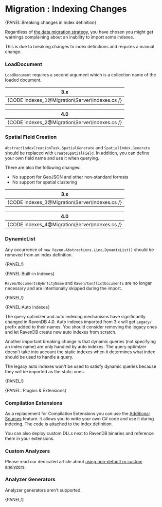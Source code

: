 ﻿# Migration : Indexing Changes

{PANEL:Breaking changes in index definition}

Regardless of [the data migration strategy](../../migration/server/data-migration), you have chosen you might get warnings complaining about an inability to import some indexes.

This is due to breaking changes to index definitions and requires a manual change.

### LoadDocument

`LoadDocument` requires a second argument which is a collection name of the loaded document.

| 3.x |
|:---:|
| {CODE indexes_1@Migration\Server\Indexes.cs /} |

| 4.0 |
|:---:|
| {CODE indexes_2@Migration\Server\Indexes.cs /} |

### Spatial Field Creation

`AbstractIndexCreationTask.SpatialGenerate` and `SpatialIndex.Generate` should be replaced with `CreateSpatialField`. In addition, you can define your own field name and use it when querying.   

There are also the following changes:

- No support for GeoJSON and other non-standard formats
- No support for spatial clustering

| 3.x |
|:---:|
| {CODE indexes_3@Migration\Server\Indexes.cs /} |

| 4.0 |
|:---:|
| {CODE indexes_4@Migration\Server\Indexes.cs /} |

### DynamicList

Any occurrence of `new Raven.Abstractions.Linq.DynamicList()` should be removed from an index definition.

{PANEL/}

{PANEL:Built-in Indexes}

`Raven/DocumentsByEntityName` and `Raven/ConflictDocuments` are no longer necessary and are intentionally skipped during the import.

{PANEL/}

{PANEL:Auto Indexes}

The query optimizer and auto indexing mechanisms have significantly changed in RavenDB 4.0. Auto indexes imported from 3.x will get `Legacy/` prefix added to their names. You should consider removing the legacy ones and let RavenDB create new auto indexes from scratch.

Another important breaking change is that dynamic queries (not specifying an index name) are only handled by auto indexes. The query optimizer doesn't take into account the static indexes when it determines what index should be used to handle a query.

The legacy auto indexes won't be used to satisfy dynamic queries because they will be imported as the static ones.

{PANEL/}


{PANEL: Plugins & Extensions}

### Compilation Extensions

As a replacement for Compilation Extensions you can use the [Additional Sources](../../indexes/extending-indexes) feature. It allows you to write your own C# code and use it during indexing. The code is attached to the index definition.

You can also deploy custom DLLs next to RavenDB binaries and reference them in your extensions.

### Custom Analyzers

Please read our dedicated article about [using non-default or custom analyzers](../../indexes/using-analyzers#using-non-default-analyzer).

### Analyzer Generators

Analyzer generators aren't supported.

{PANEL/}
